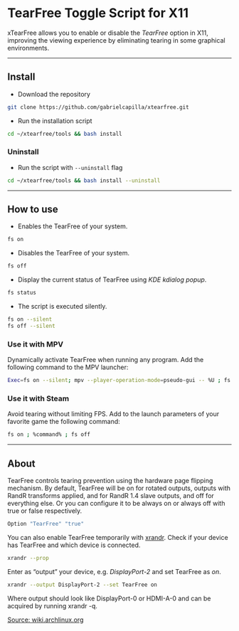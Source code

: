 # TearFree Toggle Script for X11

xTearFree allows you to enable or disable the _TearFree_ option in X11, improving the viewing experience by eliminating tearing in some graphical environments.

<!-- <div align="center"> <img src="kdialog-on.png" width="33%" height="33%"> </div> -->

---

## Install

- Download the repository

```sh
git clone https://github.com/gabrielcapilla/xtearfree.git
```

- Run the installation script

```sh
cd ~/xtearfree/tools && bash install
```

### Uninstall

- Run the script with `--uninstall` flag

```sh
cd ~/xtearfree/tools && bash install --uninstall
```

---

## How to use

- Enables the TearFree of your system.

```sh
fs on
```

- Disables the TearFree of your system.

```sh
fs off
```

- Display the current status of TearFree using _KDE kdialog popup_.

```sh
fs status
```


- The script is executed silently.

```sh
fs on --silent
fs off --silent
```

### Use it with MPV

Dynamically activate TearFree when running any program. Add the following command to the MPV launcher:

```sh
Exec=fs on --silent; mpv --player-operation-mode=pseudo-gui -- %U ; fs off --silent
```

### Use it with Steam

Avoid tearing without limiting FPS. Add to the launch parameters of your favorite game the following command:

```sh
fs on ; %command% ; fs off
```

---

## About

TearFree controls tearing prevention using the hardware page flipping mechanism. By default, TearFree will be on for rotated outputs, outputs with RandR transforms applied, and for RandR 1.4 slave outputs, and off for everything else. Or you can configure it to be always on or always off with true or false respectively.

```sh
Option "TearFree" "true"
```

You can also enable TearFree temporarily with [xrandr](https://wiki.archlinux.org/title/Xrandr). Check if your device has TearFree and which device is connected.

```sh
xrandr --prop
```

Enter as “output” your device, e.g. _DisplayPort-2_ and set TearFree as _on_.

```sh
xrandr --output DisplayPort-2 --set TearFree on
```

Where output should look like DisplayPort-0 or HDMI-A-0 and can be acquired by running xrandr -q.

[Source: wiki.archlinux.org](https://wiki.archlinux.org/title/AMDGPU)
